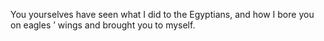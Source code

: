 You yourselves have seen what I did to the Egyptians, and how I bore you on eagles ’ wings and brought you to myself.
